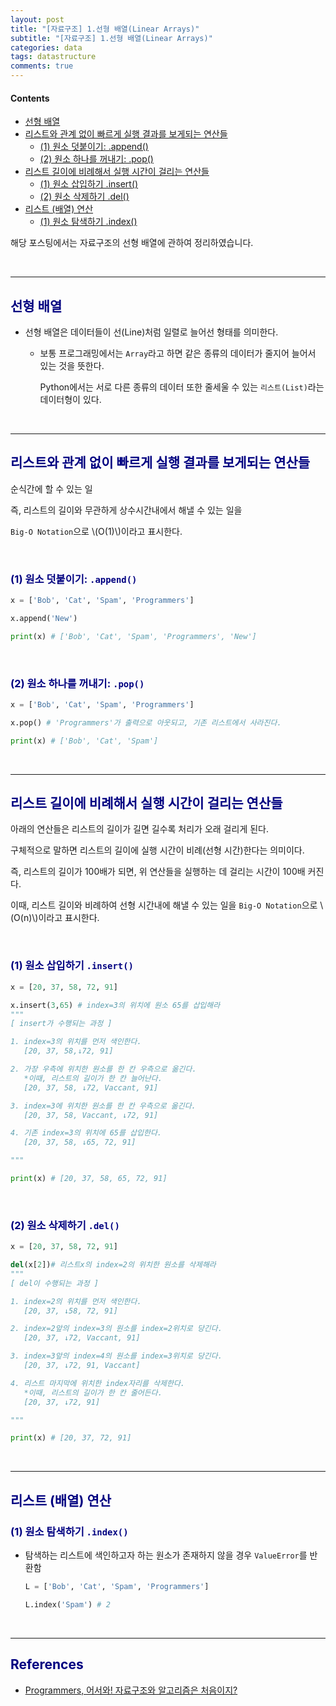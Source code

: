 ```yaml
---
layout: post
title: "[자료구조] 1.선형 배열(Linear Arrays)"
subtitle: "[자료구조] 1.선형 배열(Linear Arrays)"
categories: data
tags: datastructure
comments: true
---
```

#### Contents
- [선형 배열](#선형-배열)
- [리스트와 관계 없이 빠르게 실행 결과를 보게되는 연산들](#리스트와-관계-없이-빠르게-실행-결과를-보게되는-연산들)
  - [(1) 원소 덧붙이기: .append()](#1-원소-덧붙이기-append)
  - [(2) 원소 하나를 꺼내기: .pop()](#2-원소-하나를-꺼내기-pop)
- [리스트 길이에 비례해서 실행 시간이 걸리는 연산들](#리스트-길이에-비례해서-실행-시간이-걸리는-연산들)
  - [(1) 원소 삽입하기 .insert()](#1-원소-삽입하기-insert)
  - [(2) 원소 삭제하기 .del()](#2-원소-삭제하기-del)
- [리스트 (배열) 연산](#리스트-배열-연산)
  - [(1) 원소 탐색하기 .index()](#1-원소-탐색하기-index)

해당 포스팅에서는 자료구조의 선형 배열에 관하여 정리하였습니다.

<br>

---

## <span style="color:navy">선형 배열<span>

- 선형 배열은 데이터들이 선(Line)처럼 일렬로 늘어선 형태를 의미한다.
    - 보통 프로그래밍에서는 `Array`라고 하면 같은 종류의 데이터가 줄지어 늘어서 있는 것을 뜻한다.
        
        Python에서는 서로 다른 종류의 데이터 또한 줄세울 수 있는 `리스트(List)`라는 데이터형이 있다.

<br>     

---

## <span style="color:navy">리스트와 관계 없이 빠르게 실행 결과를 보게되는 연산들<span>

순식간에 할 수 있는 일

즉, 리스트의 길이와 무관하게 상수시간내에서 해낼 수 있는 일을 

`Big-O Notation`으로 \\(O(1)\\)이라고 표시한다.

<br>

### <span style="color:navy">(1) 원소 덧붙이기: `.append()`<span>

```python
x = ['Bob', 'Cat', 'Spam', 'Programmers']

x.append('New')

print(x) # ['Bob', 'Cat', 'Spam', 'Programmers', 'New']
```

<br>

### <span style="color:navy">(2) 원소 하나를 꺼내기: `.pop()`<span>

```python
x = ['Bob', 'Cat', 'Spam', 'Programmers']

x.pop() # 'Programmers'가 출력으로 아웃되고, 기존 리스트에서 사라진다.

print(x) # ['Bob', 'Cat', 'Spam']
```

<br>

---

## <span style="color:navy">리스트 길이에 비례해서 실행 시간이 걸리는 연산들<span>

아래의 연산들은 리스트의 길이가 길면 길수록 처리가 오래 걸리게 된다.

구체적으로 말하면 리스트의 길이에 실행 시간이 비례(선형 시간)한다는 의미이다.

즉, 리스트의 길이가 100배가 되면, 위 연산들을 실행하는 데 걸리는 시간이 100배 커진다.

이때, 리스트 길이와 비례하여 선형 시간내에 해낼 수 있는 일을 `Big-O Notation`으로 \\(O(n)\\)이라고 표시한다.

<br>

### <span style="color:navy">(1) 원소 삽입하기 `.insert()`<span>

```python
x = [20, 37, 58, 72, 91]

x.insert(3,65) # index=3의 위치에 원소 65를 삽입해라
"""
[ insert가 수행되는 과정 ]

1. index=3의 위치를 먼저 색인한다. 
   [20, 37, 58,↓72, 91]

2. 가장 우측에 위치한 원소를 한 칸 우측으로 옮긴다.
   *이때, 리스트의 길이가 한 칸 늘어난다. 
   [20, 37, 58, ↓72, Vaccant, 91]

3. index=3에 위치한 원소를 한 칸 우측으로 옮긴다.
   [20, 37, 58, Vaccant, ↓72, 91]

4. 기존 index=3의 위치에 65를 삽입한다.
   [20, 37, 58, ↓65, 72, 91]

"""

print(x) # [20, 37, 58, 65, 72, 91]
```

<br>

### <span style="color:navy">(2) 원소 삭제하기 `.del()`<span>

```python
x = [20, 37, 58, 72, 91]

del(x[2])# 리스트x의 index=2의 위치한 원소를 삭제해라
"""
[ del이 수행되는 과정 ]

1. index=2의 위치를 먼저 색인한다.
   [20, 37, ↓58, 72, 91]

2. index=2앞의 index=3의 원소를 index=2위치로 당긴다.
   [20, 37, ↓72, Vaccant, 91]

3. index=3앞의 index=4의 원소를 index=3위치로 당긴다.
   [20, 37, ↓72, 91, Vaccant]

4. 리스트 마지막에 위치한 index자리를 삭제한다.
   *이때, 리스트의 길이가 한 칸 줄어든다.
   [20, 37, ↓72, 91]

"""

print(x) # [20, 37, 72, 91]
```

<br>

---

## <span style="color:navy">리스트 (배열) 연산 <span>

### <span style="color:navy">(1) 원소 탐색하기 `.index()`<span>

- 탐색하는 리스트에 색인하고자 하는 원소가 존재하지 않을 경우 `ValueError`를 반환함

  ```python
  L = ['Bob', 'Cat', 'Spam', 'Programmers']
  
  L.index('Spam') # 2
  ```

<br>


---


## <span style="color:navy">References<span>
- [Programmers, 어서와! 자료구조와 알고리즘은 처음이지?](https://school.programmers.co.kr/learn/courses/57/57-%EC%96%B4%EC%84%9C%EC%99%80-%EC%9E%90%EB%A3%8C%EA%B5%AC%EC%A1%B0%EC%99%80-%EC%95%8C%EA%B3%A0%EB%A6%AC%EC%A6%98%EC%9D%80-%EC%B2%98%EC%9D%8C%EC%9D%B4%EC%A7%80)
